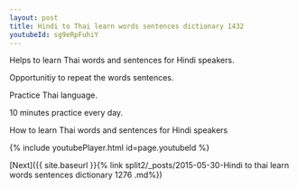 ```yaml
---
layout: post
title: Hindi to Thai learn words sentences dictionary 1432 
youtubeId: sg9eRpFuhiY
---
```

 
 
Helps to learn Thai words and sentences for Hindi speakers.

Opportunitiy to repeat the words sentences. 

Practice Thai language. 
 
10 minutes practice every day. 
 
How to learn Thai words and sentences for Hindi speakers 
 
{% include youtubePlayer.html id=page.youtubeId %}
 
 
[Next]({{ site.baseurl }}{% link  split2/_posts/2015-05-30-Hindi to thai learn words sentences dictionary 1276 .md%})
 
